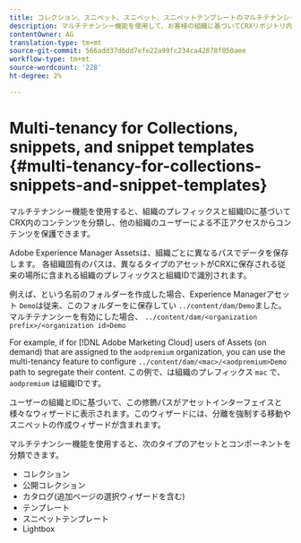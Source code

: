 ```yaml
---
title: コレクション、スニペット、スニペット、スニペットテンプレートのマルチテナンシー
description: マルチテナンシー機能を使用して、お客様の組織に基づいてCRXリポジトリ内のコンテンツを分類し、不正アクセスを防ぐ方法を説明します。
contentOwner: AG
translation-type: tm+mt
source-git-commit: 566add37d6dd7efe22a99fc234ca42878f050aee
workflow-type: tm+mt
source-wordcount: '228'
ht-degree: 2%

---
```



# Multi-tenancy for Collections, snippets, and snippet templates {#multi-tenancy-for-collections-snippets-and-snippet-templates}

マルチテナンシー機能を使用すると、組織のプレフィックスと組織IDに基づいてCRX内のコンテンツを分類し、他の組織のユーザーによる不正アクセスからコンテンツを保護できます。

Adobe Experience Manager Assetsは、組織ごとに異なるパスでデータを保存します。 各組織固有のパスは、異なるタイプのアセットがCRXに保存される従来の場所に含まれる組織のプレフィックスと組織IDで識別されます。

例えば、という名前のフォルダーを作成した場合、Experience Managerアセット `Demo`は従来、このフォルダーをに保存してい `../content/dam/Demo`ました。 マルチテナンシーを有効にした場合、 `../content/dam/<organization prefix>/<organization id>Demo`

For example, if for [!DNL Adobe Marketing Cloud] users of Assets (on demand) that are assigned to the `aodpremium` organization, you can use the multi-tenancy feature to configure `../content/dam/<mac>/<aodpremium>Demo` path to segregate their content. この例で、は組織のプレフィックス `mac` で、 `aodpremium` は組織IDです。

ユーザーの組織とIDに基づいて、この修飾パスがアセットインターフェイスと様々なウィザードに表示されます。このウィザードには、分離を強制する移動やスニペットの作成ウィザードが含まれます。

マルチテナンシー機能を使用すると、次のタイプのアセットとコンポーネントを分類できます。

* コレクション
* 公開コレクション
* カタログ(追加ページの選択ウィザードを含む)
* テンプレート
* スニペットテンプレート
* Lightbox
